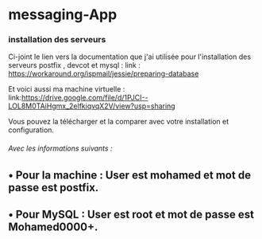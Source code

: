 # messaging-App
### installation des serveurs 

Ci-joint le lien vers la documentation que j'ai utilisée pour l'installation des serveurs postfix , devcot et mysql :
link : https://workaround.org/ispmail/jessie/preparing-database

Et voici aussi ma machine virtuelle : 
link:https://drive.google.com/file/d/1PJCI--LOL8M0TAiHgmx_2elfkiqvqX2V/view?usp=sharing

Vous pouvez la télécharger et la comparer avec votre installation et configuration.
###### Avec les informations suivants :
•	Pour la machine : User est mohamed et mot de passe est postfix.
---
•	Pour MySQL : User est root et mot de passe est Mohamed0000+.
---

